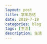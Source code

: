 ```yaml
---
layout: post
title: 学年总结
date: 2019-7-19
categories: blog
tags: [生活]
description: 生活
---
```















